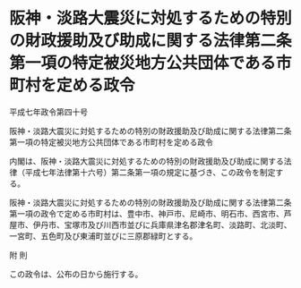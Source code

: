# 阪神・淡路大震災に対処するための特別の財政援助及び助成に関する法律第二条第一項の特定被災地方公共団体である市町村を定める政令

平成七年政令第四十号

阪神・淡路大震災に対処するための特別の財政援助及び助成に関する法律第二条第一項の特定被災地方公共団体である市町村を定める政令

内閣は、阪神・淡路大震災に対処するための特別の財政援助及び助成に関する法律（平成七年法律第十六号）第二条第一項の規定に基づき、この政令を制定する。

阪神・淡路大震災に対処するための特別の財政援助及び助成に関する法律第二条第一項の政令で定める市町村は、豊中市、神戸市、尼崎市、明石市、西宮市、芦屋市、伊丹市、宝塚市及び川西市並びに兵庫県津名郡津名町、淡路町、北淡町、一宮町、五色町及び東浦町並びに三原郡緑町とする。

附 則

この政令は、公布の日から施行する。

